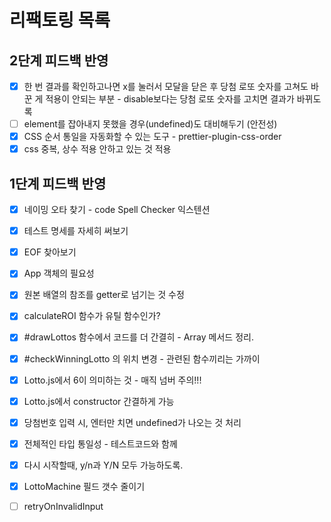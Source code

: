 # 리팩토링 목록

## 2단계 피드백 반영

- [x] 한 번 결과를 확인하고나면 x를 눌러서 모달을 닫은 후 당첨 로또 숫자를 고쳐도 바꾼 게 적용이 안되는 부분 - disable보다는 당첨 로또 숫자를 고치면 결과가 바뀌도록
- [ ] element를 잡아내지 못했을 경우(undefined)도 대비해두기 (안전성)
- [x] CSS 순서 통일을 자동화할 수 있는 도구 - prettier-plugin-css-order
- [x] css 중복, 상수 적용 안하고 있는 것 적용

## 1단계 피드백 반영

- [x] 네이밍 오타 찾기 - code Spell Checker 익스텐션
- [x] 테스트 명세를 자세히 써보기
- [x] EOF 찾아보기
- [x] App 객체의 필요성
- [x] 원본 배열의 참조를 getter로 넘기는 것 수정
- [x] calculateROI 함수가 유틸 함수인가?
- [x] #drawLottos 함수에서 코드를 더 간결히 - Array 메서드 정리.
- [x] #checkWinningLotto 의 위치 변경 - 관련된 함수끼리는 가까이
- [x] Lotto.js에서 6이 의미하는 것 - 매직 넘버 주의!!!
- [x] Lotto.js에서 constructor 간결하게 가능
- [x] 당첨번호 입력 시, 엔터만 치면 undefined가 나오는 것 처리
- [x] 전체적인 타입 통일성 - 테스트코드와 함께
- [x] 다시 시작할때, y/n과 Y/N 모두 가능하도록.
- [x] LottoMachine 필드 갯수 줄이기

- [ ] retryOnInvalidInput
